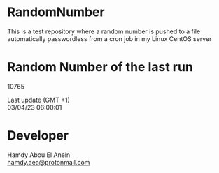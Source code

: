 # RandomNumber    
This is a test repository where a random number is pushed to a file automatically passwordless from a cron job in my Linux CentOS server    
# Random Number of the last run   
10765
      
Last update (GMT +1)    
03/04/23 06:00:01
# Developer    
Hamdy Abou El Anein   
hamdy.aea@protonmail.com
